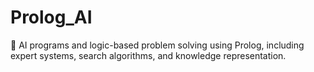 # Prolog_AI
🤖 AI programs and logic-based problem solving using Prolog, including expert systems, search algorithms, and knowledge representation.

